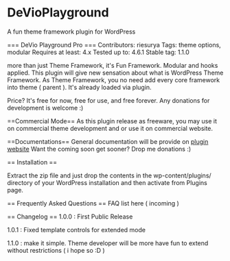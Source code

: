 # DeVioPlayground
A fun theme framework plugin for WordPress

=== DeVio Playground Pro ===
Contributors: riesurya 
Tags: theme options, modular
Requires at least: 4.x
Tested up to: 4.6.1
Stable tag: 1.1.0

more than just Theme Framework, it's Fun Framework. Modular and hooks applied.
This plugin will give new sensation about what is WordPress Theme Framework. 
As Theme Framework, you no need add every core framework into theme ( parent ). It's already loaded via plugin.

Price?
It's free for now, free for use, and free forever.
Any donations for development is welcome :)

==Commercial Mode==
As this plugin release as freeware, you may use it on commercial theme development and or use it on commercial website. 

==Documentations==
General documentation will be provide on <a href="http://devioplayground.com">plugin website</a> 
Want the coming soon get sooner? Drop me donations :)

== Installation ==

Extract the zip file and just drop the contents in the wp-content/plugins/ directory of your WordPress installation and then activate from Plugins page.

== Frequently Asked Questions ==
FAQ list here ( incoming )

== Changelog ==
1.0.0 : First Public Release

1.0.1 : Fixed template controls for extended mode

1.1.0 : make it simple. Theme developer will be more have fun to extend without restrictions ( i hope so :D )
